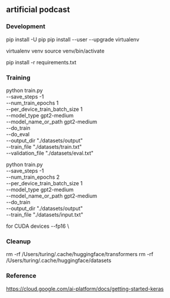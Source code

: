 ## artificial podcast

### Development

pip install -U pip pip install --user --upgrade virtualenv

virtualenv venv 
source venv/bin/activate

pip install -r requirements.txt


### Training

python train.py \
    --save_steps -1 \
    --num_train_epochs 1 \
    --per_device_train_batch_size 1 \
    --model_type gpt2-medium \
    --model_name_or_path gpt2-medium \
    --do_train \
    --do_eval \
    --output_dir "./datasets/output" \
    --train_file "./datasets/train.txt" \
    --validation_file "./datasets/eval.txt"


python train.py \
    --save_steps -1 \
    --num_train_epochs 2 \
    --per_device_train_batch_size 1 \
    --model_type gpt2-medium \
    --model_name_or_path gpt2-medium \
    --do_train \
    --output_dir "./datasets/output" \
    --train_file "./datasets/input.txt"


for CUDA devices
--fp16 \


### Cleanup

rm -rf /Users/turing/.cache/huggingface/transformers
rm -rf /Users/turing/.cache/huggingface/datasets


### Reference

https://cloud.google.com/ai-platform/docs/getting-started-keras
